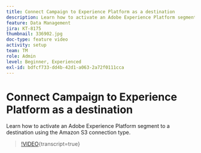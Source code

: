 ```yaml
---
title: Connect Campaign to Experience Platform as a destination
description: Learn how to activate an Adobe Experience Platform segment to a destination using the Amazon S3 connection type.
feature: Data Management
jira: KT-8175
thumbnail: 336902.jpg
doc-type: feature video
activity: setup
team: TM
role: Admin
level: Beginner, Experienced
exl-id: bdfcf733-dd4b-42d1-a063-2a72f0111cca
---
```

# Connect Campaign to Experience Platform as a destination

Learn how to activate an Adobe Experience Platform segment to a destination using the Amazon S3 connection type.

>[!VIDEO](https://video.tv.adobe.com/v/336902?quality=12&learn=on){transcript=true}
